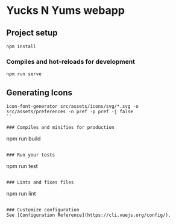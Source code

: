 # Yucks N Yums webapp

## Project setup
```
npm install
```

### Compiles and hot-reloads for development
```
npm run serve
```

## Generating Icons
```
icon-font-generator src/assets/icons/svg/*.svg -o src/assets/preferences -n pref -p pref -j false
``

### Compiles and minifies for production
```
npm run build
```

### Run your tests
```
npm run test
```

### Lints and fixes files
```
npm run lint
```

### Customize configuration
See [Configuration Reference](https://cli.vuejs.org/config/).